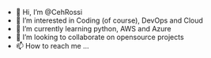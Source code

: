 - 👋 Hi, I’m @CehRossi
- 👀 I’m interested in Coding (of course), DevOps and Cloud
- 🌱 I’m currently learning python, AWS and Azure
- 💞️ I’m looking to collaborate on opensource projects
- 📫 How to reach me ...

<!---
CehRossi/CehRossi is a ✨ special ✨ repository because its `README.md` (this file) appears on your GitHub profile.
You can click the Preview link to take a look at your changes.
--->
